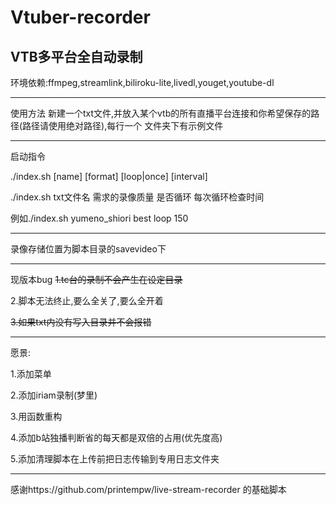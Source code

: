 # Vtuber-recorder
VTB多平台全自动录制
-----------------------------------------------------

环境依赖:ffmpeg,streamlink,biliroku-lite,livedl,youget,youtube-dl

-----------------------------------------------------
使用方法
新建一个txt文件,并放入某个vtb的所有直播平台连接和你希望保存的路径(路径请使用绝对路径),每行一个
文件夹下有示例文件

------------------------------------------------------------
启动指令

./index.sh [name] [format] [loop|once] [interval]

./index.sh txt文件名 需求的录像质量 是否循环 每次循环检查时间 

例如./index.sh yumeno_shiori best loop 150

------------------------------------------------------------

录像存储位置为脚本目录的savevideo下

------------------------------------------------------------
现版本bug
~~1.tc台的录制不会产生在设定目录~~

2.脚本无法终止,要么全关了,要么全开着

~~3.如果txt内没有写入目录并不会报错~~

------------------------------------------------------------
愿景:

1.添加菜单

2.添加iriam录制(梦里)

3.用函数重构

4.添加b站独播判断省的每天都是双倍的占用(优先度高)

5.添加清理脚本在上传前把日志传输到专用日志文件夹


------------------------------------------------------------

感谢https://github.com/printempw/live-stream-recorder 的基础脚本 
